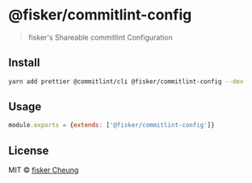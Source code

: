# @fisker/commitlint-config

> fisker's Shareable commitlint Configuration

## Install

```sh
yarn add prettier @commitlint/cli @fisker/commitlint-config --dev
```

## Usage

```js
module.exports = {extends: ['@fisker/commitlint-config']}
```

## License

MIT © [fisker Cheung](https://www.fiskercheung.com/)

